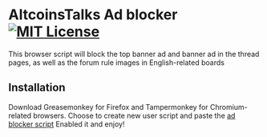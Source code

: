 
# AltcoinsTalks Ad blocker [![MIT License](https://img.shields.io/badge/License-MIT-green.svg)](https://choosealicense.com/licenses/mit/) 

This browser script will block the top banner ad and banner ad in the thread pages, as well as the forum rule images in English-related boards

## Installation
Download Greasemonkey for Firefox and Tampermonkey for Chromium-related browsers.
Choose to create new user script and paste the [ad blocker script](https://github.com/pxzone/altt_ad_blocker/blob/main/ad_blocker.js)
Enabled it and enjoy!
